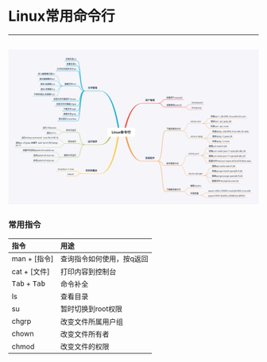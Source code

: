# Linux常用命令行
---
![Linux常用命令行](./image/Linux常用命令行.jpg "")
---
### 常用指令
|指令|用途|
|:----|:-----|
|man + [指令]|查询指令如何使用，按q返回|
|cat + [文件]|打印内容到控制台|
|<kbd>Tab</kbd> + <kbd>Tab</kbd>|命令补全|
|ls |查看目录|
|su |暂时切换到root权限|
|chgrp |改变文件所属用户组|
|chown |改变文件所有者|
|chmod |改变文件的权限|

